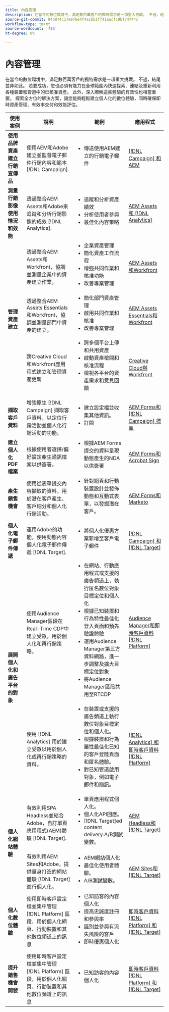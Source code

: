 ```yaml
---
title: 內容管理
description: 在當今的數位環境中，滿足數百萬客戶的獨特需求是一項重大挑戰。 不過，結尾並非如此。 若要成功，您也必須有能力在全球範圍內快速探索、連結及重新利用各種裝置和管道中的已核准資產。 此外，深入瞭解這些體驗的有效性也相當重要。 探索全方位的解決方案，讓您能夠輕鬆建立個人化的數位體驗，同時確保即時資產管理、有效率交付和效能評估。
source-git-commit: 94b074c17e976e4f4acbb1ff41aacfc9bf74744c
workflow-type: tm+mt
source-wordcount: '726'
ht-degree: 0%

---
```



# 內容管理

在當今的數位環境中，滿足數百萬客戶的獨特需求是一項重大挑戰。 不過，結尾並非如此。 若要成功，您也必須有能力在全球範圍內快速探索、連結及重新利用各種裝置和管道中的已核准資產。 此外，深入瞭解這些體驗的有效性也相當重要。 探索全方位的解決方案，讓您能夠輕鬆建立個人化的數位體驗，同時確保即時資產管理、有效率交付和效能評估。

<table>
 <thead>
    <tr>
      <th>使用案例</th>
      <th>說明</th>
      <th>範例</th>
      <th>應用程式</th>
    </tr>
  </thead>
  <tbody>
    <tr>
      <td><strong>使用品牌資產建立行銷宣傳品</strong></td>
      <td>
        使用AEM和Adobe建立並監督電子郵件行銷內容和範本 [!DNL Campaign].
      </td>
      <td>
        <ul style="margin-top: 0;">
          <li>傳送使用AEM建立的行銷電子郵件</li>
        </ul>
      </td>
      <td>
        <a
          href="../integrations-between-applications/campaign/campaign-experience-manager.md"
          target="_blank"
          rel="noopener noreferrer"
          >[!DNL Campaign] 和AEM</a
        >
      </td>
    </tr>
    <tr>
      <td><strong>測量行銷影像使用情況和效能</strong></td>
      <td>
        透過整合AEM Assets和Adobe來追蹤和分析行銷影像的成效 [!DNL Analytics].
      </td>
      <td>
        <ul style="margin-top: 0;">
          <li>追蹤和分析資產績效</li>
          <li>分析使用者參與</li>
          <li>最佳化內容策略</li>
        </ul>
      </td>
      <td>
        <a
          href="../integrations-between-applications/experience-manager/experience-manager-analytics.md"
          target="_blank"
          rel="noopener noreferrer"
          >AEM Assets和 [!DNL Analytics]</a
        >
      </td>
    </tr>
    <tr>
      <td rowspan="3"><strong>管理資產建立</strong></td>
      <td>
        透過整合AEM Assets和Workfront，協調並測量企業中的資產建立作業。
      </td>
      <td>
        <ul style="margin-top: 0;">
          <li>企業資產管理</li>
          <li>簡化資產工作流程</li>
          <li>增強共同作業和核准功能</li>
          <li>改善專案管理</li>
        </ul>
      </td>
      <td>
        <a
          href="../integrations-between-applications/experience-manager/experience-manager-workfront.md"
          target="_blank"
          rel="noopener noreferrer"
          >AEM Assets和Workfront</a
        >
      </td>
    </tr>
    <tr>
      <td>
        透過整合AEM Assets Essentials和Workfront，協調並測量部門中資產的建立。
      </td>
      <td>
        <ul style="margin-top: 0;">
          <li>簡化部門資產管理</li>
          <li>啟用共同作業和核准</li>
          <li>改善專案管理</li>
        </ul>
      </td>
      <td>
        <a
          href="../integrations-between-applications/experience-manager/experience-manager-workfront.md"
          target="_blank"
          rel="noopener noreferrer"
          >AEM Assets Essentials和Workfront</a
        >
      </td>
    </tr>
    <tr>
      <td>
        跨Creative Cloud和Workfront應用程式建立和管理資產更新
      </td>
      <td>
        <ul style="margin-top: 0;">
          <li>跨多個平台上傳和共用資產</li>
          <li>啟動資產檢閱和核准流程</li>
          <li>檢視各平台的資產需求和意見回饋</li>
        </ul>
      </td>
      <td>
        <a
          href="../integrations-between-applications/workfront/workfront-creative-cloud.md"
          target="_blank"
          rel="noopener noreferrer"
          >Creative Cloud與Workfront</a
        >
      </td>
    </tr>
    <tr>
      <td><strong>擷取客戶資料</strong></td>
      <td>
        增強原生 [!DNL Campaign] 擷取客戶資料，以定位行銷活動並個人化行銷活動的功能。
      </td>
      <td>
        <ul style="margin-top: 0;">
          <li>建立設定檔並收集其他資訊。</li>
          <li>訂閱</li>
        </ul>
      </td>
      <td>
        <a
          href="../integrations-between-applications/experience-manager/experience-manager-campaign.md"
          target="_blank"
          rel="noopener noreferrer"
          >AEM Forms和 [!DNL Campaign] 標準</a
        >
      </td>
    </tr>
    <tr>
      <td><strong>建立個人化PDF檔案</strong></td>
      <td>
        根據使用者選擇/偏好設定產生通訊檔案以供簽署。
      </td>
      <td>
        <ul style="margin-top: 0;">
          <li>
            根據AEM Forms提交的資料呈現動態產生的NDA以供簽署
          </li>
        </ul>
      </td>
      <td>
        <a
          href="../integrations-between-applications/experience-manager//experience-manager-acrobat-sign.md"
          target="_blank"
          rel="noopener noreferrer"
          >AEM Forms和Acrobat Sign</a
        >
      </td>
    </tr>
    <tr>
      <td><strong>產生銷售機會</strong></td>
      <td>
        使用從表單提交內容擷取的資料，用於潛在客戶產生、客戶細分和個人化行銷活動。
      </td>
      <td>
        <ul style="margin-top: 0;">
          <li>
            針對網頁和行動裝置設計並發佈動態和互動式表單，以發掘潛在客戶。
          </li>
        </ul>
      </td>
      <td>
        <a
          href="../integrations-between-applications/experience-manager/experience-manager-marketo.md"
          target="_blank"
          rel="noopener noreferrer"
          >AEM Forms和Marketo</a
        >
      </td>
    </tr>
    <tr>
      <td><strong>個人化電子郵件傳遞</strong></td>
      <td>
        運用Adobe的功能，使用動態內容個人化電子郵件傳遞 [!DNL Target].
      </td>
      <td>
        <ul style="margin-top: 0;">
          <li>將個人化優惠方案新增至客戶電子郵件</li>
        </ul>
      </td>
      <td>
        <a
          href="../integrations-between-applications/campaign/campaign-target.md"
          target="_blank"
          rel="noopener noreferrer"
          >[!DNL Campaign] 和 [!DNL Target]</a
        >
      </td>
    </tr>
    <tr>
      <td rowspan="2"><strong>展開個人化和廣告平台的對象</strong></td>
      <td>
        使用Audience Manager區段在Real-Time CDP中建立受眾，用於個人化和再行銷策略。
      </td>
      <td>
        <ul style="margin-top: 0;">
          <li>
            在網站、行動應用程式或支援的廣告頻道上，執行匿名數位對象目標定位和個人化
          </li>
          <li>
            根據已知裝置和行為特性最佳化登入頁面和預先驗證體驗
          </li>
          <li>
            運用Audience Manager第三方資料網路，進一步調整及擴大目標定位對象
          </li>
          <li>將Audience Manager區段共用至RTCDP</li>
        </ul>
      </td>
      <td>
        <a
          href="../integrations-between-applications/aam/aam-rtcdp.md"
          target="_blank"
          rel="noopener noreferrer"
          >Audience Manager和即時客戶資料 [!DNL Platform]</a
        >
      </td>
    </tr>
    <tr>
      <td>
        使用 [!DNL Analytics] 用於建立受眾以用於個人化或再行銷策略的資料。
      </td>
      <td>
        <ul style="margin-top: 0;">
          <li>
            在裝置或支援的廣告頻道上執行數位對象目標定位和個人化。
          </li>
          <li>
            根據裝置和行為屬性最佳化已知的客戶登陸頁面和匿名體驗。
          </li>
          <li>對已知管道啟用對象，例如電子郵件和簡訊。</li>
        </ul>
      </td>
      <td>
        <a
          href="../integrations-between-applications/analytics/analytics-rtcdp.md"
          target="_blank"
          rel="noopener noreferrer"
          >[!DNL Analytics] 和即時客戶資料 [!DNL Platform]</a
        >
      </td>
    </tr>    
    <tr>
      <td rowspan="2"><strong>個人化網站體驗</strong></td>
      <td>
        有效利用SPA Headless並結合Adobe，自訂單頁應用程式(AEM)體驗 [!DNL Target].
      </td>
      <td>
        <ul style="margin-top: 0;">
          <li>單頁應用程式個人化。</li>
          <li>個人化API回應。</li>
          <li>[!DNL Target]ed content delivery.A/B測試變數。</li>
        </ul>
      </td>
      <td>
        <a
          href="../integrations-between-applications/experience-manager/experience-manager-target.md"
          target="_blank"
          rel="noopener noreferrer"
          >AEM Headless和 [!DNL Target]</a
        >
      </td>
    </tr>
    <tr>
      <td>
        有效利用AEM Sites和Adobe，提供量身打造的網站體驗 [!DNL Target] 進行個人化。
      </td>
      <td>
        <ul style="margin-top: 0;">
          <li>AEM網站個人化</li>
          <li>最佳化使用者體驗。</li>
          <li>A/B測試變數。</li>
        </ul>
      </td>
      <td>
        <a
          href="../integrations-between-applications/experience-manager/experience-manager-target.md"
          target="_blank"
          rel="noopener noreferrer"
          >AEM Sites和 [!DNL Target]</a
        >
      </td>
    </tr>
    <tr>
      <td><strong>個人化數位體驗</strong></td>
      <td>
        使用即時客戶設定檔並集中管理 [!DNL Platform] 區段，用於個人化網頁、行動裝置和其他數位頻道上的訊息
      </td>
      <td>
        <ul style="margin-top: 0;">
          <li>已知訪客的內容個人化</li>
          <li>提高忠誠度註冊和參與率</li>
          <li>識別並參與有流失風險的客戶</li>
          <li>即時優惠個人化</li>
        </ul>
      </td>
      <td>
        <a
          href="../integrations-between-applications/rtcdp/rtcdp-target.md"
          target="_blank"
          rel="noopener noreferrer"
          >即時客戶資料 [!DNL Platform] 和 [!DNL Target]</a
        >
      </td>
    </tr>     
    <tr>
      <td><strong>提升銷售機會開發</strong></td>
      <td>
        使用即時客戶設定檔並集中管理 [!DNL Platform] 區段，用於個人化網頁、行動裝置和其他數位頻道上的訊息
      </td>
      <td>
        <ul style="margin-top: 0;">
          <li>已知訪客的內容個人化</li>
        </ul>
      </td>
      <td>
        <a
          href="../integrations-between-applications/rtcdp/rtcdp-target.md"
          target="_blank"
          rel="noopener noreferrer"
          >即時客戶資料 [!DNL Platform] 和 [!DNL Target]</a
        >
      </td>
    </tr>
  </tbody>
</table>
